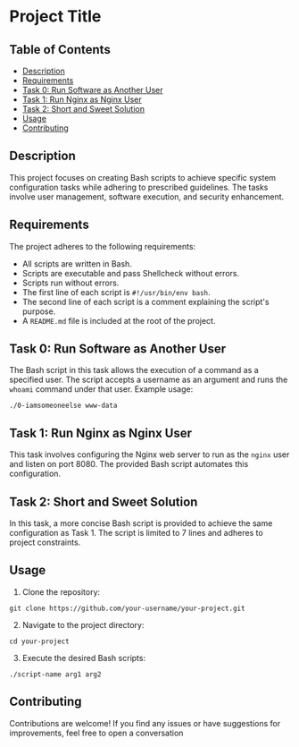 # Project Title

## Table of Contents

- [Description](#description)
- [Requirements](#requirements)
- [Task 0: Run Software as Another User](#task-0-run-software-as-another-user)
- [Task 1: Run Nginx as Nginx User](#task-1-run-nginx-as-nginx-user)
- [Task 2: Short and Sweet Solution](#task-2-short-and-sweet-solution)
- [Usage](#usage)
- [Contributing](#contributing)

## Description

This project focuses on creating Bash scripts to achieve specific system configuration tasks while adhering to prescribed guidelines. The tasks involve user management, software execution, and security enhancement.

## Requirements

The project adheres to the following requirements:

- All scripts are written in Bash.
- Scripts are executable and pass Shellcheck without errors.
- Scripts run without errors.
- The first line of each script is `#!/usr/bin/env bash`.
- The second line of each script is a comment explaining the script's purpose.
- A `README.md` file is included at the root of the project.

## Task 0: Run Software as Another User

The Bash script in this task allows the execution of a command as a specified user. The script accepts a username as an argument and runs the `whoami` command under that user. Example usage:

```
./0-iamsomeoneelse www-data
```

## Task 1: Run Nginx as Nginx User

This task involves configuring the Nginx web server to run as the `nginx` user and listen on port 8080. The provided Bash script automates this configuration.

## Task 2: Short and Sweet Solution

In this task, a more concise Bash script is provided to achieve the same configuration as Task 1. The script is limited to 7 lines and adheres to project constraints.

## Usage

1. Clone the repository:

```
git clone https://github.com/your-username/your-project.git
```

2. Navigate to the project directory:

```
cd your-project
```

3. Execute the desired Bash scripts:

```
./script-name arg1 arg2
```

## Contributing

Contributions are welcome! If you find any issues or have suggestions for improvements, feel free to open a conversation
